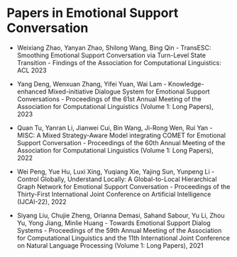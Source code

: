 # Papers in Emotional Support Conversation

- Weixiang Zhao, Yanyan Zhao, Shilong Wang, Bing Qin - TransESC: Smoothing Emotional Support Conversation via Turn-Level State Transition - Findings of the Association for Computational Linguistics: ACL 2023

- Yang Deng, Wenxuan Zhang, Yifei Yuan, Wai Lam - Knowledge-enhanced Mixed-initiative Dialogue System for Emotional Support Conversations - Proceedings of the 61st Annual Meeting of the Association for Computational Linguistics (Volume 1: Long Papers), 2023

- Quan Tu, Yanran Li, Jianwei Cui, Bin Wang, Ji-Rong Wen, Rui Yan - MISC: A Mixed Strategy-Aware Model integrating COMET for Emotional Support Conversation - Proceedings of the 60th Annual Meeting of the Association for Computational Linguistics (Volume 1: Long Papers), 2022

- Wei Peng, Yue Hu, Luxi Xing, Yuqiang Xie, Yajing Sun, Yunpeng Li - Control Globally, Understand Locally: A Global-to-Local Hierarchical Graph Network for Emotional Support Conversation - Proceedings of the Thirty-First International Joint Conference on Artificial Intelligence (IJCAI-22), 2022

- Siyang Liu, Chujie Zheng, Orianna Demasi, Sahand Sabour, Yu Li, Zhou Yu, Yong Jiang, Minlie Huang - Towards Emotional Support Dialog Systems - Proceedings of the 59th Annual Meeting of the Association for Computational Linguistics and the 11th International Joint Conference on Natural Language Processing (Volume 1: Long Papers), 2021